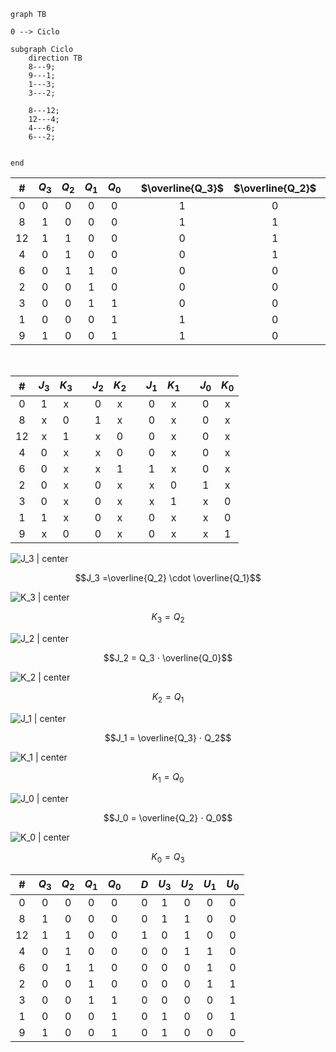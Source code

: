 ```mermaid
graph TB

0 --> Ciclo

subgraph Ciclo
	direction TB
	8---9;
	9---1;
	1---3;
	3---2;

	8---12;
	12---4;
	4---6;
	6---2;


end
```

|  #  | $Q_3$ | $Q_2$ | $Q_1$ | $Q_0$ |     | $\overline{Q_3}$ | $\overline{Q_2}$ | $\overline{Q_1}$ | $\overline{Q_0}$ |
| :-: | :---: | :---: | :---: | :---: | :-: | :--------------: | :--------------: | :--------------: | :--------------: |
|  0  |   0   |   0   |   0   |   0   |     |        1         |        0         |        0         |        0         |
|  8  |   1   |   0   |   0   |   0   |     |        1         |        1         |        0         |        0         |
| 12  |   1   |   1   |   0   |   0   |     |        0         |        1         |        0         |        0         |
|  4  |   0   |   1   |   0   |   0   |     |        0         |        1         |        1         |        0         |
|  6  |   0   |   1   |   1   |   0   |     |        0         |        0         |        1         |        0         |
|  2  |   0   |   0   |   1   |   0   |     |        0         |        0         |        1         |        1         |
|  3  |   0   |   0   |   1   |   1   |     |        0         |        0         |        0         |        1         |
|  1  |   0   |   0   |   0   |   1   |     |        1         |        0         |        0         |        1         |
|  9  |   1   |   0   |   0   |   1   |     |        1         |        0         |        0         |        0         |

<br>

|  #   | $J_3$ | $K_3$ |     | $J_2$ | $K_2$ |     | $J_1$ | $K_1$ |     | $J_0$ | $K_0$ |
|:---:|:-----:|:-----:|:---:|:-----:|:-----:|:---:|:-----:|:-----:|:---:|:-----:|:-----:|
|  0  |   1   |   x   |     |   0   |   x   |     |   0   |   x   |     |   0   |   x   |
|  8  |   x   |   0   |     |   1   |   x   |     |   0   |   x   |     |   0   |   x   |
| 12  |   x   |   1   |     |   x   |   0   |     |   0   |   x   |     |   0   |   x   |
|  4  |   0   |   x   |     |   x   |   0   |     |   0   |   x   |     |   0   |   x   |
|  6  |   0   |   x   |     |   x   |   1   |     |   1   |   x   |     |   0   |   x   |
|  2  |   0   |   x   |     |   0   |   x   |     |   x   |   0   |     |   1   |   x   |
|  3  |   0   |   x   |     |   0   |   x   |     |   x   |   1   |     |   x   |   0   |
|  1  |   1   |   x   |     |   0   |   x   |     |   0   |   x   |     |   x   |   0   |
|  9  |   x   |   0   |     |   0   |   x   |     |   0   | x      |     |   x   |   1   |


![J_3 | center](Attachments/P1-J3.jpg)

$$J_3 =\overline{Q_2} \cdot \overline{Q_1}$$

![K_3 | center](Attachments/P1-K3.jpg)

$$K_3 = Q_2$$

![J_2 | center](Attachments/P1-J2.jpg)

$$J_2 = Q_3 ⋅ \overline{Q_0}$$

![K_2 | center](Attachments/P1-K2.jpg)

$$K_2 = Q_1$$

![J_1 | center](Attachments/P1-J1.jpg)

$$J_1 = \overline{Q_3} ⋅ Q_2$$

![K_1 | center](Attachments/P1-K1.jpg)

$$K_1 = Q_0$$

![J_0 | center](Attachments/P1-J0.jpg)

$$J_0 = \overline{Q_2} ⋅ Q_0$$

![K_0 | center](Attachments/P1-K0.jpg)

$$K_0 = Q_3$$

|  #  | $Q_3$ | $Q_2$ | $Q_1$ | $Q_0$ |     | $D$ | $U_3$ | $U_2$ | $U_1$ | $U_0$ |
|:---:|:-----:|:-----:|:-----:|:-----:|:---:|:---:|:-----:|:-----:|:-----:|:-----:|
|  0  |   0   |   0   |   0   |   0   |     |  0  |   1   |   0   |   0   |   0   |
|  8  |   1   |   0   |   0   |   0   |     |  0  |   1   |   1   |   0   |   0   |
| 12  |   1   |   1   |   0   |   0   |     |  1  |   0   |   1   |   0   |   0   |
|  4  |   0   |   1   |   0   |   0   |     |  0  |   0   |   1   |   1   |   0   |
|  6  |   0   |   1   |   1   |   0   |     |  0  |   0   |   0   |   1   |   0   |
|  2  |   0   |   0   |   1   |   0   |     |  0  |   0   |   0   |   1   |   1   |
|  3  |   0   |   0   |   1   |   1   |     |  0  |   0   |   0   |   0   |   1   |
|  1  |   0   |   0   |   0   |   1   |     |  0  |   1   |   0   |   0   |   1   |
|  9  |   1   |   0   |   0   |   1   |     |  0  |   1   |   0   |   0   |   0   |